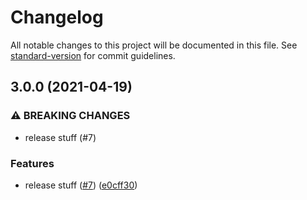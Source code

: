 # Changelog

All notable changes to this project will be documented in this file. See [standard-version](https://github.com/conventional-changelog/standard-version) for commit guidelines.

## 3.0.0 (2021-04-19)


### ⚠ BREAKING CHANGES

* release stuff (#7)

### Features

* release stuff ([#7](https://github.com/my-poc-sandbox/eslint-config-poc/issues/7)) ([e0cff30](https://github.com/my-poc-sandbox/eslint-config-poc/commit/e0cff306f1ae9e1ab37477b45ebb60594df935c0))
